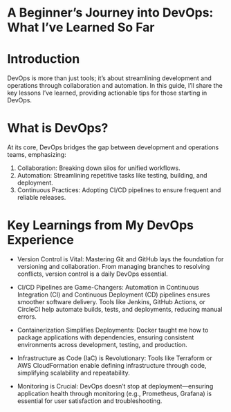 # A Beginner’s Journey into DevOps: What I’ve Learned So Far

# Introduction
DevOps is more than just tools; it’s about streamlining development and operations through collaboration and automation. In this guide, I’ll share the key lessons I’ve learned, providing actionable tips for those starting in DevOps.

# What is DevOps?
At its core, DevOps bridges the gap between development and operations teams, emphasizing:
1. Collaboration: Breaking down silos for unified workflows.
2. Automation: Streamlining repetitive tasks like testing, building, and deployment.
3. Continuous Practices: Adopting CI/CD pipelines to ensure frequent and reliable releases.

# Key Learnings from My DevOps Experience
- Version Control is Vital: Mastering Git and GitHub lays the foundation for versioning and collaboration. From managing branches to resolving conflicts, version control is a daily DevOps essential.

- CI/CD Pipelines are Game-Changers: Automation in Continuous Integration (CI) and Continuous Deployment (CD) pipelines ensures smoother software delivery. Tools like Jenkins, GitHub Actions, or CircleCI help automate builds, tests, and deployments, reducing manual errors.

- Containerization Simplifies Deployments: Docker taught me how to package applications with dependencies, ensuring consistent environments across development, testing, and production.

- Infrastructure as Code (IaC) is Revolutionary: Tools like Terraform or AWS CloudFormation enable defining infrastructure through code, simplifying scalability and repeatability.

- Monitoring is Crucial: DevOps doesn’t stop at deployment—ensuring application health through monitoring (e.g., Prometheus, Grafana) is essential for user satisfaction and troubleshooting.
